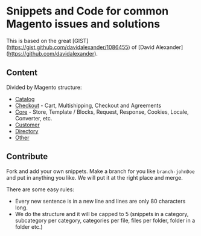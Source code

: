 # Snippets and Code for common Magento issues and solutions

This is based on the great
[GIST] (https://gist.github.com/davidalexander/1086455) of
[David Alexander] (https://github.com/davidalexander).

## Content

Divided by Magento structure:

* [Catalog](Catalog.md)
* [Checkout](Checkout.md) - Cart, Multishipping, Checkout and Agreements
* [Core](Core.md) - Store, Template / Blocks, Request, Response, Cookies, Locale, Converter, etc.
* [Customer](Customer.md)
* [Directory](Diectory.md)
* [Other](Other.md)

## Contribute

Fork and add your own snippets.
Make a branch for you like `branch-johnDoe` and put in anything you like.
We will put it at the right place and merge.

There are some easy rules:

 - Every new sentence is in a new line and lines are only 80 characters long.
 - We do the structure and it will be capped to 5 (snippets in a category, subcategory per category,
   categories per file, files per folder, folder in a folder etc.)